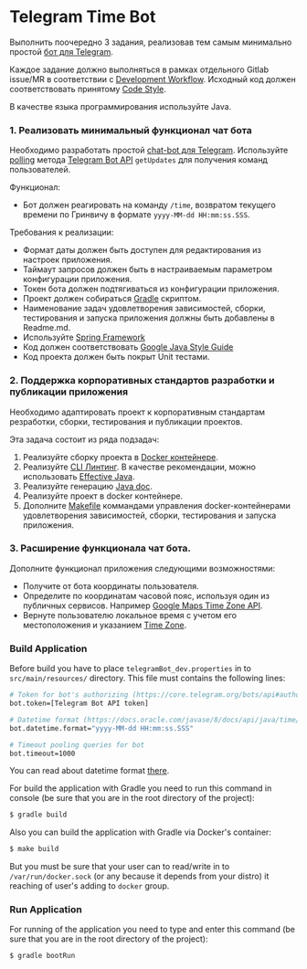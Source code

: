 Telegram Time Bot
=================

Выполнить поочередно 3 задания, реализовав тем самым минимально простой [бот для Telegram][1].

Каждое задание должно выполняться в рамках отдельного Gitlab issue/MR в соответствии с [Development Workflow][2]. 
Исходный код должен соответствовать принятому [Code Style][3].

В качестве языка программирования используйте Java.



### 1. Реализовать минимальный функционал чат бота

Необходимо разработать простой [chat-bot для Telegram][1]. Используйте [polling][4] метода [Telegram Bot API][5] `getUpdates` для получения команд пользователей.

Функционал:
- Бот должен реагировать на команду `/time`, возвратом  текущего времени по Гринвичу в формате `yyyy-MM-dd HH:mm:ss.SSS`.

Требования к реализации:
- Формат даты должен быть доступен для редактирования из настроек приложения.
- Таймаут запросов должен быть в настраиваемым параметром конфигурации приложения.
- Токен бота должен подтягиваться из конфигурации приложения.
- Проект должен собираться [Gradle][6] скриптом. 
- Наименование задач удовлетворения зависимостей, сборки, тестирования и запуска приложения должны быть добавлены в Readme.md.
- Используйте [Spring Framework][7]
- Код должен соответствовать [Google Java Style Guide][3]
- Код проекта должен быть покрыт Unit тестами.



### 2. Поддержка корпоративных стандартов разработки и публикации приложения

Необходимо адаптировать проект к корпоративным стандартам резработки, сборки, тестирования и публикации проектов.

Эта задача состоит из ряда подзадач:
1. Реализуйте сборку проекта в [Docker контейнере][8].
2. Реализуйте [CLI Линтинг][9]. В качестве рекомендации, можно использовать [Effective Java][10].
3. Реализуйте генерацию [Java doc][11].
4. Реализуйте проект в docker контейнере.
5. Дополните [Makefile]() коммандами управления docker-контейнерами удовлетворения зависимостей, сборки, тестирования и запуска приложения.



### 3. Расширение функционала чат бота.

Дополните функционал приложения следующими возможностями:
- Получите от бота координаты пользователя.
- Определите по координатам часовой пояс, используя один из публичных сервисов. Например [Google Maps Time Zone API][13].
- Вернуте пользователю локальное время с учетом его местоположения и указанием [Time Zone][14].


### Build Application

Before build you have to place `telegramBot_dev.properties` in to `src/main/resources/` directory.
This file must contains the following lines:
```bash
# Token for bot's authorizing (https://core.telegram.org/bots/api#authorizing-your-bot).
bot.token=[Telegram Bot API token]

# Datetime format (https://docs.oracle.com/javase/8/docs/api/java/time/format/DateTimeFormatter.html)
bot.datetime.format="yyyy-MM-dd HH:mm:ss.SSS"

# Timeout pooling queries for bot
bot.timeout=1000
```

You can read about datetime format [there][15].

For build the application with Gradle you need to run this command in console (be sure that you are in the root directory of the project):
```bash
$ gradle build
```

Also you can build the application with Gradle via Docker's container:
```bash
$ make build
```
But you must be sure that your user can to read/write in to `/var/run/docker.sock` (or any because it depends from your distro) it reaching of user's adding to `docker` group.


### Run Application

For running of the application you need to type and enter this command (be sure that you are in the root directory of the project):
```bash
$ gradle bootRun
```

[1]: http://mediatoolbox.ru/blog/botyi-telegram-vsyo-chto-vyi-hoteli-pro-nih-sprosit/
[2]: https://git.instrumentisto.com/common/documentation/blob/master/developers/workflow.md#issue-lifecycle
[3]: https://git.instrumentisto.com/common/documentation/blob/master/developers/codestyle.md#java
[4]: https://en.wikipedia.org/wiki/Polling_(computer_science)
[5]: https://core.telegram.org/bots/api
[6]: https://gradle.org/
[7]: https://projects.spring.io/spring-framework/
[8]: https://www.docker.com/
[9]: https://www.javaworld.com/article/2073587/javac-s--xlint-options.html
[10]: https://github.com/ftomassetti/effectivejava
[11]: http://www.oracle.com/technetwork/java/javase/documentation/index-jsp-135444.html
[12]: https://ru.wikipedia.org/wiki/Make
[13]: https://developers.google.com/maps/documentation/timezone/intro?hl=ru
[14]: https://en.wikipedia.org/wiki/Time_zone
[15]: https://docs.oracle.com/javase/8/docs/api/java/time/format/DateTimeFormatter.html
